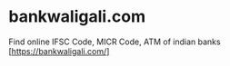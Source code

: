 # bankwaligali.com
Find online IFSC Code, MICR Code, ATM of indian banks [https://bankwaligali.com/]
